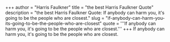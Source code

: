 +++
author = "Harris Faulkner"
title = "the best Harris Faulkner Quote"
description = "the best Harris Faulkner Quote: If anybody can harm you, it's going to be the people who are closest."
slug = "if-anybody-can-harm-you-its-going-to-be-the-people-who-are-closest"
quote = '''If anybody can harm you, it's going to be the people who are closest.'''
+++
If anybody can harm you, it's going to be the people who are closest.
